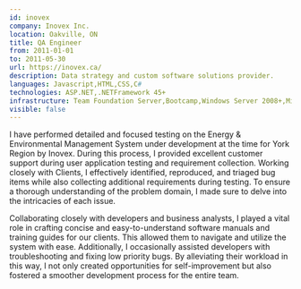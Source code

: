 ```yaml
---
id: inovex
company: Inovex Inc.
location: Oakville, ON
title: QA Engineer
from: 2011-01-01
to: 2011-05-30
url: https://inovex.ca/
description: Data strategy and custom software solutions provider.
languages: Javascript,HTML,CSS,C#
technologies: ASP.NET,.NETFramework 45+
infrastructure: Team Foundation Server,Bootcamp,Windows Server 2008+,Microsoft SQL Server 2008+
visible: false
---
```


<p>
I have performed detailed and focused testing on the Energy & Environmental Management System under development at the time for York Region by Inovex. During this process, I provided excellent customer support during user application testing and requirement collection. Working closely with Clients, I effectively identified, reproduced, and triaged bug items while also collecting additional requirements during testing. To ensure a thorough understanding of the problem domain, I made sure to delve into the intricacies of each issue.
</p>
<p>
Collaborating closely with developers and business analysts, I played a vital role in crafting concise and easy-to-understand software manuals and training guides for our clients. This allowed them to navigate and utilize the system with ease. Additionally, I occasionally assisted developers with troubleshooting and fixing low priority bugs. By alleviating their workload in this way, I not only created opportunities for self-improvement but also fostered a smoother development process for the entire team.
</p>
